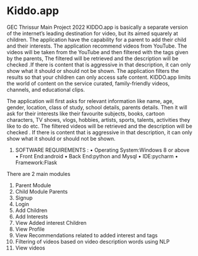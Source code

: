 # Kiddo.app
GEC Thrissur Main Project 2022
KIDDO.app is basically a separate version of the internet’s leading
destination for video, but its aimed squarely at children.
The application have the capability for a parent to add their child and
their interests.
The application recommend videos from YouTube.
The videos will be taken from the YouTube and then filtered with the
tags given by the parents, The filtered will be retrieved and the
description will be checked .If there is content that is aggressive in
that description, it can only show what it should or should not be
shown.
The application filters the results so that your children can only
access safe content.
KIDDO.app limits the world of content on the service curated,
family-friendly videos, channels, and educational clips.

The application will first asks for relevant information like name, age,
gender, location, class of study, school details, parents details.
Then it will ask for their interests like their favourite subjects, books,
cartoon characters, TV shows, vlogs, hobbies, artists, sports, talents,
activities they like to do etc.
The filtered videos will be retrieved and the description will be
checked .
If there is content that is aggressive in that description, it can only
show what it should or should not be shown. 

1) SOFTWARE REQUIREMENTS :
• Operating System:Windows 8 or above
• Front End:android
• Back End:python and Mysql
• IDE:pycharm
• Framework:Flask


There are 2 main modules
1. Parent Module
2. Child Module
Parents
1. Signup
2. Login
3. Add Children
4. Add Interests
5. View Added interest
Children
1. View Profile
2. View Recommendations related to added interest and tags
3. Filtering of videos based on video description words using NLP
4. View videos

